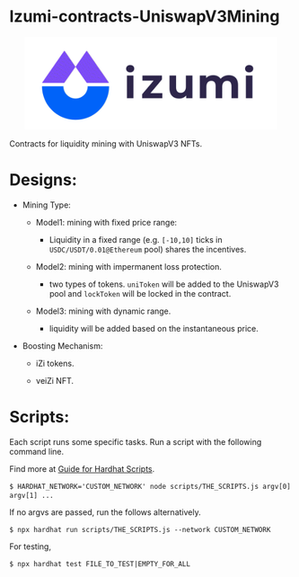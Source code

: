 # Izumi-contracts-UniswapV3Mining

<div align="center">
  <a href="https://izumi.finance"> 
    <img width="450px" height="auto" 
    src="image/logo.png">
  </a>
</div>

Contracts for liquidity mining with UniswapV3 NFTs.

# Designs:

- Mining Type:

  - Model1: mining with fixed price range:
    - Liquidity in a fixed range (e.g. `[-10,10]` ticks in `USDC/USDT/0.01@Ethereum` pool) shares the incentives.

  - Model2: mining with impermanent loss protection.
    - two types of tokens. `uniToken` will be added to the UniswapV3 pool and `lockToken` will be locked in the contract.

  - Model3: mining with dynamic range.
    - liquidity will be added based on the instantaneous price.

- Boosting Mechanism:

  - iZi tokens.

  - veiZi NFT.

# Scripts:
Each script runs some specific tasks. Run a script with the following command line. 

Find more at [Guide for Hardhat Scripts](https://hardhat.org/guides/scripts.html').

```shell
$ HARDHAT_NETWORK='CUSTOM_NETWORK' node scripts/THE_SCRIPTS.js argv[0] argv[1] ...
```

If no argvs are passed, run the follows alternatively.
```shell
$ npx hardhat run scripts/THE_SCRIPTS.js --network CUSTOM_NETWORK
```

For testing, 
```shell
$ npx hardhat test FILE_TO_TEST|EMPTY_FOR_ALL
```
